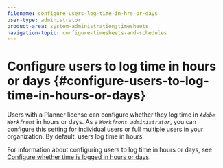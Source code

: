 ```yaml
---
filename: configure-users-log-time-in-hrs-or-days
user-type: administrator
product-area: system-administration;timesheets
navigation-topic: configure-timesheets-and-schedules
---
```




# Configure users to log time in hours or days {#configure-users-to-log-time-in-hours-or-days}

Users with a Planner license can configure whether they log time in *`Adobe Workfront`* in hours or days. As a *`Workfront administrator`*, you can configure this setting for individual users or full multiple users in your organization. By default, users log time in hours.


For information about configuring users to log time in hours or days, see [Configure whether time is logged in hours or days](config-time-logged-hrs-days.md).
